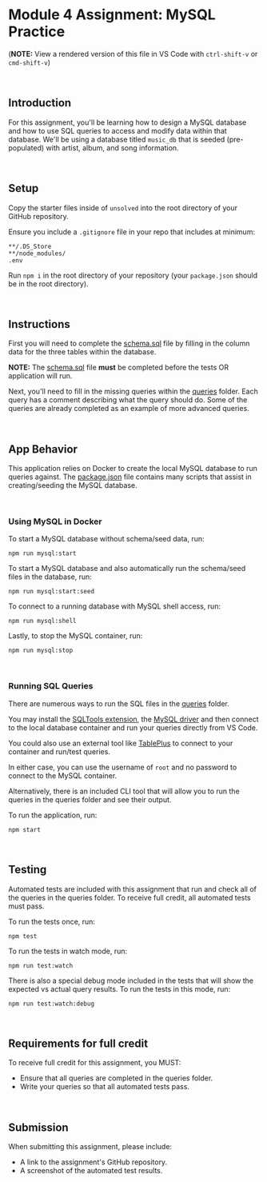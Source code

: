 # Module 4 Assignment: MySQL Practice

(**NOTE:** View a rendered version of this file in VS Code with `ctrl-shift-v` or `cmd-shift-v`)

&nbsp;
## Introduction

For this assignment, you'll be learning how to design a MySQL database and how to use SQL queries to access and modify data within that database. We'll be using a database titled `music_db` that is seeded (pre-populated) with artist, album, and song information.

&nbsp;
## Setup

Copy the starter files inside of `unsolved` into the root directory of your GitHub repository.

Ensure you include a `.gitignore` file in your repo that includes at minimum:

```
**/.DS_Store
**/node_modules/
.env
```

Run `npm i` in the root directory of your repository (your `package.json` should be in the root directory).

&nbsp;
## Instructions

First you will need to complete the [schema.sql](./unsolved/schema/schema.sql) file by filling in the column data for the three tables within the database.

**NOTE:** The [schema.sql](./unsolved/schema/schema.sql) file **must** be completed before the tests OR application will run.

Next, you'll need to fill in the missing queries within the [queries](./unsolved/queries/) folder. Each query has a comment describing what the query should do. Some of the queries are already completed as an example of more advanced queries.

&nbsp;
## App Behavior

This application relies on Docker to create the local MySQL database to run queries against. The [package.json](./unsolved/package.json) file contains many scripts that assist in creating/seeding the MySQL database.

&nbsp;
### **Using MySQL in Docker**

To start a MySQL database without schema/seed data, run:

```
npm run mysql:start
```

To start a MySQL database and also automatically run the schema/seed files in the database, run:

```
npm run mysql:start:seed
```

To connect to a running database with MySQL shell access, run:

```
npm run mysql:shell
```

Lastly, to stop the MySQL container, run:

```
npm run mysql:stop
```

&nbsp;
### **Running SQL Queries**

There are numerous ways to run the SQL files in the [queries](./unsolved/queries/) folder.

You may install the [SQLTools extension](https://marketplace.visualstudio.com/items?itemName=mtxr.sqltools), the [MySQL driver](https://marketplace.visualstudio.com/items?itemName=mtxr.sqltools) and then connect to the local database container and run your queries directly from VS Code.

You could also use an external tool like [TablePlus](https://tableplus.com/) to connect to your container and run/test queries.

In either case, you can use the username of `root` and no password to connect to the MySQL container.

Alternatively, there is an included CLI tool that will allow you to run the queries in the queries folder and see their output.

To run the application, run:

```
npm start
```

&nbsp;
## Testing

Automated tests are included with this assignment that run and check all of the queries in the queries folder. To receive full credit, all automated tests must pass.

To run the tests once, run:

```
npm test
```

To run the tests in watch mode, run:

```
npm run test:watch
```

There is also a special debug mode included in the tests that will show the expected vs actual query results. To run the tests in this mode, run:

```
npm run test:watch:debug
```

&nbsp;
## Requirements for full credit

To receive full credit for this assignment, you MUST:

  * Ensure that all queries are completed in the queries folder.
  * Write your queries so that all automated tests pass.

&nbsp;
## Submission

When submitting this assignment, please include:

  * A link to the assignment's GitHub repository.
  * A screenshot of the automated test results.